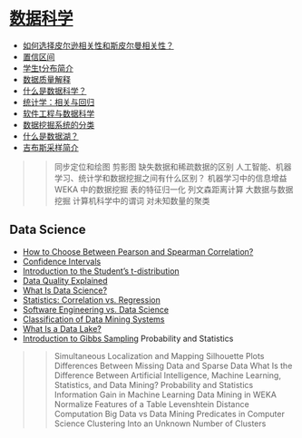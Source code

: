 # [数据科学](https://www.baeldung.com/cs/category/ai/data-science)

- [如何选择皮尔逊相关性和斯皮尔曼相关性？](pearson-spearman-correlation-coefficients-zh.md)
- [置信区间](confidence-intervals-statistics-zh.md)
- [学生t分布简介](student-t-distribution-zh.md)
- [数据质量解释](data-quality-zh.md)
- [什么是数据科学？](data-science-zh.md)
- [统计学：相关与回归](correlation-coefficient-vs-regression-model-zh.md)
- [软件工程与数据科学](software-engineering-vs-data-science-zh.md)
- [数据挖掘系统的分类](data-mining-systems-zh.md)
- [什么是数据湖？](data-lake-introduction-zh.md)
- [吉布斯采样简介](gibbs-sampling-zh.md)
>> 同步定位和绘图
>> 剪影图
>> 缺失数据和稀疏数据的区别
>> 人工智能、机器学习、统计学和数据挖掘之间有什么区别？
>> 机器学习中的信息增益
>> WEKA 中的数据挖掘
>> 表的特征归一化
>> 列文森距离计算
>> 大数据与数据挖掘
>> 计算机科学中的谓词
>> 对未知数量的聚类

## Data Science

- [How to Choose Between Pearson and Spearman Correlation?](https://www.baeldung.com/cs/pearson-spearman-correlation-coefficients)
- [Confidence Intervals](https://www.baeldung.com/cs/confidence-intervals-statistics)
- [Introduction to the Student’s t-distribution](https://www.baeldung.com/cs/student-t-distribution)
- [Data Quality Explained](https://www.baeldung.com/cs/data-quality)
- [What Is Data Science?](https://www.baeldung.com/cs/data-science)
- [Statistics: Correlation vs. Regression](https://www.baeldung.com/cs/correlation-coefficient-vs-regression-model)
- [Software Engineering vs. Data Science](https://www.baeldung.com/cs/software-engineering-vs-data-science)
- [Classification of Data Mining Systems](https://www.baeldung.com/cs/data-mining-systems)
- [What Is a Data Lake?](https://www.baeldung.com/cs/data-lake-introduction)
- [Introduction to Gibbs Sampling](https://www.baeldung.com/cs/gibbs-sampling)
Probability and Statistics
>> Simultaneous Localization and Mapping
>> Silhouette Plots
>> Differences Between Missing Data and Sparse Data
>> What Is the Difference Between Artificial Intelligence, Machine Learning, Statistics, and Data Mining?
Probability and Statistics
>> Information Gain in Machine Learning
>> Data Mining in WEKA
>> Normalize Features of a Table
>> Levenshtein Distance Computation
>> Big Data vs Data Mining
>> Predicates in Computer Science
>> Clustering Into an Unknown Number of Clusters
